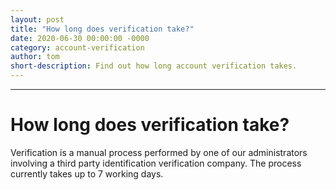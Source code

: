 ```yaml
---
layout: post
title: "How long does verification take?"
date: 2020-06-30 00:00:00 -0000
category: account-verification
author: tom
short-description: Find out how long account verification takes.
---
```


-----

# How long does verification take?

Verification is a manual process performed by one of our administrators involving a third party identification verification company. The process currently takes up to 7 working days.